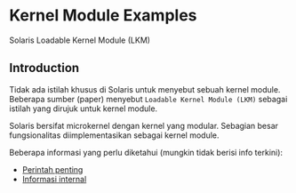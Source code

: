 # Kernel Module Examples

Solaris Loadable Kernel Module (LKM)

## Introduction

Tidak ada istilah khusus di Solaris untuk menyebut sebuah kernel module. Beberapa sumber (paper) menyebut `Loadable Kernel Module (LKM)` sebagai istilah yang dirujuk untuk kernel module.

Solaris bersifat microkernel dengan kernel yang modular. Sebagian besar fungsionalitas diimplementasikan sebagai kernel module.

Beberapa informasi yang perlu diketahui (mungkin tidak berisi info terkini):

- [Perintah penting](_commands.md)
- [Informasi internal](_internal.md)
